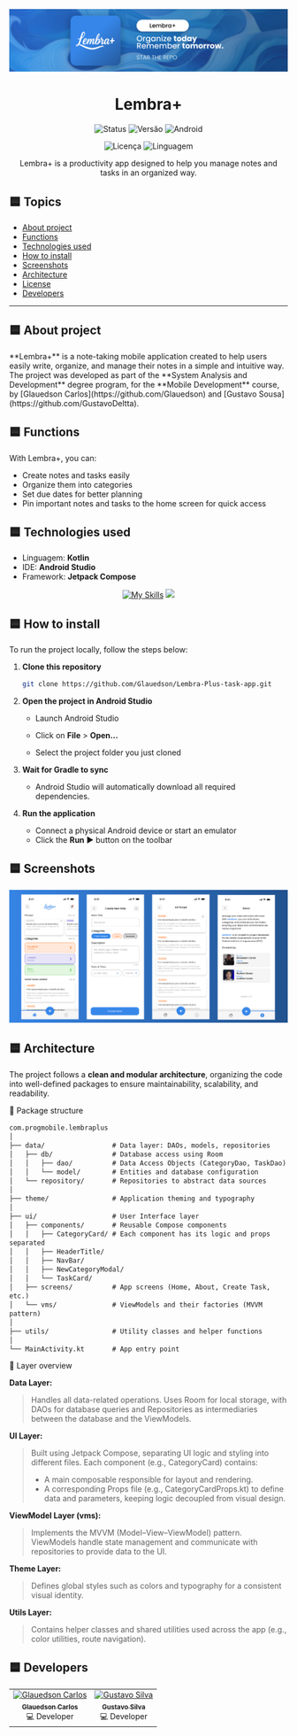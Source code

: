 <img src="./github/Banner.png">

<div align="center">

# Lembra+

![Status](https://img.shields.io/badge/status-in%20production-blue)
![Versão](https://img.shields.io/badge/version-1.5.0-blue)
![Android](https://img.shields.io/badge/device-Android-blue)

![Licença](https://img.shields.io/github/license/glauedson/Lembra-Plus-task-app)
![Linguagem](https://img.shields.io/github/languages/top/glauedson/Lembra-Plus-task-app)



Lembra+ is a productivity app designed to help you manage notes and tasks in an organized way.

</div>


## 🟦 Topics

- [About project](#1)
- [Functions](#2)
- [Technologies used](#3)
- [How to install](#4)
- [Screenshots](#5)
- [Architecture](#6)
- [License](LICENSE)
- [Developers](#7)

---

<div id=1>

## 🟦 About project
</div>
**Lembra+** is a note-taking mobile application created to help users easily write, organize, and manage their notes in a simple and intuitive way. The project was developed as part of the **System Analysis and Development** degree program, for the **Mobile Development** course, by [Glauedson Carlos](https://github.com/Glauedson) and [Gustavo Sousa](https://github.com/GustavoDeltta).

<div id=2>

## 🟦 Functions
</div>

With Lembra+, you can:

- Create notes and tasks easily  
- Organize them into categories  
- Set due dates for better planning  
- Pin important notes and tasks to the home screen for quick access  

<div id=3>

## 🟦 Technologies used
</div>

- Linguagem: **Kotlin**
- IDE: **Android Studio**
- Framework: **Jetpack Compose**

<div align="center">

[![My Skills](https://skillicons.dev/icons?i=kotlin,androidstudio)](https://skillicons.dev)
<img src="https://logo.svgcdn.com/d/jetpackcompose-original-8x.png" width=46px/>
</div>

<div id=4>

## 🟦 How to install
</div>

To run the project locally, follow the steps below:
 1. **Clone this repository**

    ```bash
    git clone https://github.com/Glauedson/Lembra-Plus-task-app.git
    ```

  2. **Open the project in Android Studio**
    
        - Launch Android Studio

        - Click on **File** > **Open...**

        - Select the project folder you just cloned

  3. **Wait for Gradle to sync**

        - Android Studio will automatically download all required dependencies.
   4. **Run the application**

        - Connect a physical Android device or start an emulator
        - Click the **Run** ▶️ button on the toolbar

<div id=5>

## 🟦 Screenshots
</div>

![Bannr screeens](./github/image.png)

<div id=6>

## 🟦 Architecture
</div>

The project follows a **clean and modular architecture**, organizing the code into well-defined packages to ensure maintainability, scalability, and readability.

📂 Package structure

```
com.progmobile.lembraplus
│
├── data/                 # Data layer: DAOs, models, repositories
│   ├── db/               # Database access using Room
│   │   ├── dao/          # Data Access Objects (CategoryDao, TaskDao)
│   │   └── model/        # Entities and database configuration
│   └── repository/       # Repositories to abstract data sources
│
├── theme/                # Application theming and typography
│
├── ui/                   # User Interface layer
│   ├── components/       # Reusable Compose components
│   │   ├── CategoryCard/ # Each component has its logic and props separated
│   │   ├── HeaderTitle/
│   │   ├── NavBar/
│   │   ├── NewCategoryModal/
│   │   └── TaskCard/
│   ├── screens/          # App screens (Home, About, Create Task, etc.)
│   └── vms/              # ViewModels and their factories (MVVM pattern)
│
├── utils/                # Utility classes and helper functions
│
└── MainActivity.kt       # App entry point
 ```

🧱 Layer overview

**Data Layer:**

>Handles all data-related operations. Uses Room for local storage, with DAOs for database queries and Repositories as intermediaries between the database and the ViewModels.

**UI Layer:**

>Built using Jetpack Compose, separating UI logic and styling into different files. Each component (e.g., CategoryCard) contains:
> - A main composable responsible for layout and rendering.
>- A corresponding Props file (e.g., CategoryCardProps.kt) to define data and parameters, keeping logic decoupled from visual design.

**ViewModel Layer (vms):**

>Implements the MVVM (Model–View–ViewModel) pattern. ViewModels handle state management and communicate with repositories to provide data to the UI.

**Theme Layer:**
>Defines global styles such as colors and typography for a consistent visual identity.

**Utils Layer:**
>Contains helper classes and shared utilities used across the app (e.g., color utilities, route navigation).

<div id=7>

## 🟦 Developers
</div>

<table align="center">
  <tr>
    <td align="center">
      <a href="https://github.com/Glauedson">
        <img src="https://avatars.githubusercontent.com/glauedson" width="100px;" alt="Glauedson Carlos"/>
        <br />
        <sub><b>Glauedson Carlos</b></sub>
      </a>
      <br />
      💻 Developer
    </td>
    <td align="center">
      <a href="https://github.com/GustavoDeltta">
        <img src="https://avatars.githubusercontent.com/GustavoDeltta" width="100px;" alt="Gustavo Silva"/>
        <br />
        <sub><b>Gustavo Silva</b></sub>
      </a>
      <br />
      💻 Developer
    </td>
  </tr>
</table>